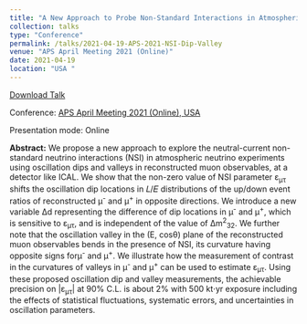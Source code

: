 ```yaml
---
title: "A New Approach to Probe Non-Standard Interactions in Atmospheric Neutrino Experiments"
collection: talks
type: "Conference"
permalink: /talks/2021-04-19-APS-2021-NSI-Dip-Valley
venue: "APS April Meeting 2021 (Online)"
date: 2021-04-19
location: "USA "
---
```


[Download Talk](http://anilak41.github.io/files/talks/2021/APS_April_meeting_2021_NSI_Anil_Kumar.pdf)

Conference: [APS April Meeting 2021 (Online), USA](https://meetings.aps.org/Meeting/APR21/Content/4017)

Presentation mode: Online

**Abstract:** We propose a new approach to explore the neutral-current non-standard neutrino interactions (NSI) in atmospheric neutrino experiments using oscillation dips and valleys in reconstructed muon observables, at a detector like ICAL. We show that the non-zero value of NSI parameter  &epsilon;<sub>&mu;&tau;</sub> shifts the oscillation dip locations in 𝐿/𝐸 distributions of the up/down event ratios of reconstructed &mu;<sup>-</sup> and &mu;<sup>+</sup>  in opposite directions. We introduce a new variable &Delta;d representing the difference of dip locations in &mu;<sup>-</sup> and &mu;<sup>+</sup>, which is sensitive to &epsilon;<sub>&mu;&tau;</sub>, and is independent of the value of &Delta;m<sup>2</sup><sub>32</sub>. We further note that the oscillation valley in the (E, cos&theta;) plane of the reconstructed muon observables bends in the presence of NSI, its curvature having opposite signs for&mu;<sup>-</sup> and &mu;<sup>+</sup>. We illustrate how the measurement of contrast in the curvatures of valleys in &mu;<sup>-</sup> and &mu;<sup>+</sup> can be used to estimate &epsilon;<sub>&mu;&tau;</sub>. Using these proposed oscillation dip and valley measurements, the achievable precision on \|&epsilon;<sub>&mu;&tau;</sub>\| at 90% C.L. is about 2% with 500 kt⋅yr exposure including the effects of statistical fluctuations, systematic errors, and uncertainties in oscillation parameters.


